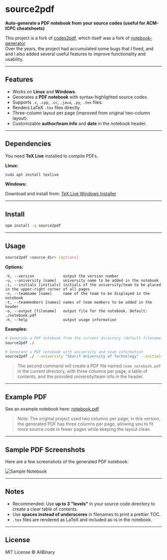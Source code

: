 # source2pdf

**Auto-generate a PDF notebook from your source codes (useful for ACM-ICPC cheatsheets)**

This project is a fork of [codes2pdf](https://github.com/Erfaniaa/codes2pdf), which itself was a fork of [notebook-generator](https://github.com/pin3da/notebook-generator).  
Over the years, the project had accumulated some bugs that I fixed, and and I also added several useful features to improve functionality and usability.

---

## Features

- Works on **Linux** and **Windows**.
- Generates a **PDF notebook** with syntax-highlighted source codes.
- Supports `.c`, `.cpp`, `.cc`, `.java`, `.py`, `.tex` files.
- Renders LaTeX `.tex` files directly.
- Three-column layout per page (improved from original two-column layout).
- Customizable **author/team info** and **date** in the notebook header.

---

## Dependencies

You need **TeX Live** installed to compile PDFs.

**Linux:**

```bash
sudo apt install texlive
```

**Windows:**

Download and install from: [TeX Live Windows Installer](https://www.tug.org/texlive/acquire-netinstall.html)

---

## Install

```bash
npm install -g source2pdf
```

---

## Usage

```bash
source2pdf <source_dir> [options]
```

**Options:**

```
-V, --version             output the version number
-u, --university [name]   university name to be added in the notebook
-i, --initials [initials] initials of the university/team to be placed in the upper-right corner of all pages
-n, --teamname [name]     name of the team to be displayed in the notebook
-t, --teammembers [names] names of team members to be added in the header
-o, --output [filename]   output file for the notebook. Default: ./notebook.pdf
-h, --help                output usage information
```

**Examples:**

```bash
# Generate a PDF notebook from the current directory (default filename: notebook.pdf)
source2pdf ./ 

# Generate a PDF notebook with university and team information
source2pdf ./ --university "Sharif University of Technology" --initials SUT --teamname "Init to win it" --teammembers "Ali Ghanbari, Zahra Ghalvenave" --output ./team_notebook.pdf
```

> The second command will create a PDF file named `team_notebook.pdf` in the current directory, with three columns per page, a table of contents, and the provided university/team info in the header.

---

## Example PDF

See an example notebook here: [notebook.pdf](https://github.com/AliBinary/source2pdf/blob/master/sample_notebook.pdf)

> Note: The original project used two columns per page; in this version, the generated PDF has three columns per page, allowing you to fit more source code in fewer pages while keeping the layout clean.

---

## Sample PDF Screenshots

Here are a few screenshots of the generated PDF notebook:

![Sample Notebook](images/sample_notebook.png)

---

## Notes

- Recommended: Use **up to 3 "levels"** in your source code directory to create a clear table of contents.
- Use **spaces instead of underscores** in filenames to print a prettier TOC.
- `.tex` files are rendered as LaTeX and included as-is in the notebook.

---

## License

MIT License © AliBinary
